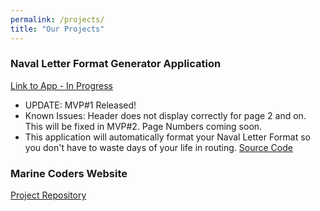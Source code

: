 ```yaml
---
permalink: /projects/
title: "Our Projects"
---
```



### Naval Letter Format Generator Application
[Link to App - In Progress](https://marinecoders.github.io/_pages/naval_letter_js_test.html)
  * UPDATE: MVP#1 Released!
  * Known Issues: Header does not display correctly for page 2 and on. This will be fixed in MVP#2. Page Numbers coming soon.
  * This application will automatically format your Naval Letter Format so you don't have to waste days of your life in routing. [Source Code](https://github.com/marinecoders/marinecoders.github.io)

### Marine Coders Website
[Project Repository](https://github.com/marinecoders/marinecoders.github.io)
